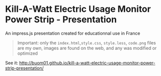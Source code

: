 # Kill-A-Watt Electric Usage Monitor Power Strip - Presentation
An impress.js presentation created for educationnal use in France

> Important: only the `index.html`,`style.css`, `style.less`, `code.png` files are my own, images are found on the web, and any was modified or optimized

See it: http://buom01.github.io/kill-a-watt-electric-usage-monitor-power-strip-presentation/
